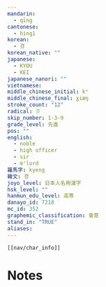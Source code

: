 ```yaml
---
mandarin:
  - qīng
cantonese:
  - hing1
korean:
  - 경
korean_native: ""
japanese:
  - KYOU
  - KEI
japanese_nanori: ""
vietnamese:
middle_chinese_initial: kʰ
middle_chinese_final: ɣiæŋ
stroke_count: "12"
radical: 卩
skip_number: 1-3-9
grade_level: 先進
pos: ""
english:
  - noble
  - high officer
  - sir
  - m'lord
羅馬字: kyeng
韓文: 켱
joyo_level: 日本人名用漢字
hsk_level: ""
hanmun_edu_level: 高等
danayo_id: 7218
mc_id: 352
graphemic_classification: 會意
stand_in: "TRUE"
aliases:
---
```

```meta-bind-embed
[[nav/char_info]]
```

# Notes
